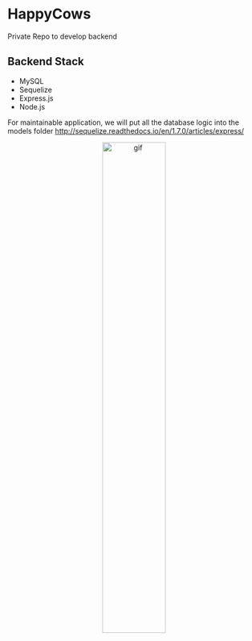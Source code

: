 # HappyCows
Private Repo to develop backend


## Backend Stack 
* MySQL
* Sequelize
* Express.js
* Node.js

For maintainable application, we will put all the database logic into the models folder
http://sequelize.readthedocs.io/en/1.7.0/articles/express/



<p align="center">
<img src="https://media.giphy.com/media/W54Zt0bgS87x6/giphy.gif" width="50%" alt="gif">
</p>
